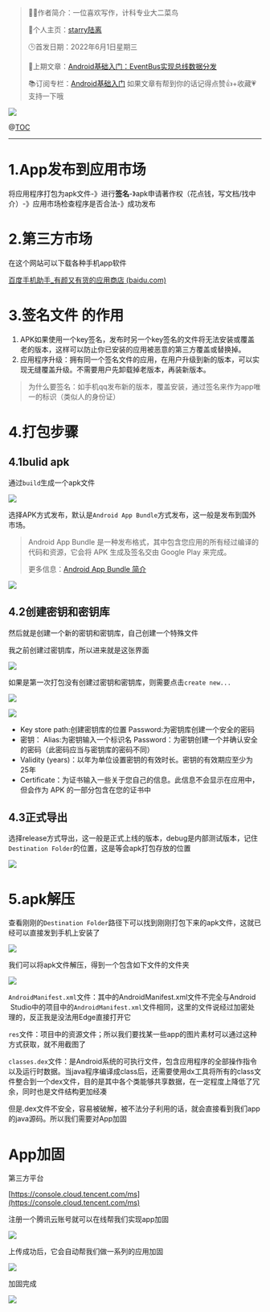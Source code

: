 > 👨‍🎓作者简介：一位喜欢写作，计科专业大二菜鸟
>  
> 🏡个人主页：[starry陆离](https://blog.csdn.net/weixin_53463734?spm=1000.2115.3001.5343)
>  
> 🕒首发日期：2022年6月1日星期三
>  
> 🌌上期文章：[Android基础入门：EventBus实现总线数据分发]()
>  
> 📚订阅专栏：[Android基础入门](https://blog.csdn.net/weixin_53463734/category_11693255.html)
如果文章有帮到你的话记得点赞👍+收藏💗支持一下哦


![](/images/c6f8434b58d097e990051c83016ac080.gif)

@[TOC](Android%E5%9F%BA%E7%A1%80%E5%85%A5%E9%97%A8%EF%BC%9AAPP%E6%89%93%E5%8C%85%E5%8F%91%E5%B8%83)

---

# 1.App发布到应用市场

将应用程序打包为apk文件-》进行**签名**-》apk申请著作权（花点钱，写文档/找中介）-》应用市场检查程序是否合法-》成功发布

# 2.第三方市场

在这个网站可以下载各种手机app软件

[百度手机助手_有颜又有货的应用商店 (baidu.com)](https://mobile.baidu.com/)

# 3.签名文件 的作用

1. APK如果使用一个key签名，发布时另一个key签名的文件将无法安装或覆盖老的版本，这样可以防止你已安装的应用被恶意的第三方覆盖或替换掉。
2. 应用程序升级：拥有同一个签名文件的应用，在用户升级到新的版本，可以实现无缝覆盖升级。不需要用户先卸载掉老版本，再装新版本。

> 为什么要签名：如手机qq发布新的版本，覆盖安装，通过签名来作为app唯一的标识（类似人的身份证）


# 4.打包步骤

## 4.1bulid apk

通过`build`生成一个apk文件

![](/images/d04fe0778211acf601e24c15072e3885.png)

选择APK方式发布，默认是`Android App Bundle`方式发布，这一般是发布到国外市场。

> Android App Bundle 是一种发布格式，其中包含您应用的所有经过编译的代码和资源，它会将 APK 生成及签名交由 Google Play 来完成。
>  
> 更多信息：[Android App Bundle 简介](https://developer.android.google.cn/guide/app-bundle?hl=zh-cn)


![](/images/862cfe7e39825d19189c91a1d1570218.png)

## 4.2创建密钥和密钥库

然后就是创建一个新的密钥和密钥库，自己创建一个特殊文件

我之前创建过密钥库，所以进来就是这张界面

![](/images/2406b84c70e41233994d786cd85e5bda.png)

如果是第一次打包没有创建过密钥和密钥库，则需要点击`create new...`

![](/images/62b077e0d17d27d031ec3ea7ae855712.png)

![](/images/fe89e425acb7c5fed25fc17eadbfac5f.png)

-  Key store path:创建密钥库的位置
Password:为密钥库创建一个安全的密码 
-  密钥： Alias:为密钥输入一个标识名
Password：为密钥创建一个并确认安全的密码（此密码应当与密钥库的密码不同） 
-  Validity (years)：以年为单位设置密钥的有效时长。密钥的有效期应至少为 25年 
-  Certificate：为证书输入一些关于您自己的信息。此信息不会显示在应用中，但会作为 APK 的一部分包含在您的证书中 

## 4.3正式导出

选择release方式导出，这一般是正式上线的版本，debug是内部测试版本，记住`Destination Folder`的位置，这是等会apk打包存放的位置

![](/images/a335f73ec33acb8260e6303933cd90d8.png)

# 5.apk解压

查看刚刚的`Destination Folder`路径下可以找到刚刚打包下来的apk文件，这就已经可以直接发到手机上安装了

![](/images/33ed5021c614f80795e13a36597b99e5.png)

我们可以将apk文件解压，得到一个包含如下文件的文件夹

![](/images/8284c64a6e2576fde625ef0d0c3476b1.png)

`AndroidManifest.xml`文件：其中的AndroidManifest.xml文件不完全与Android  Studio中的项目中的`AndroidManifest.xml`文件相同，这里的文件说经过加密处理的，反正我是没法用Edge直接打开它

`res`文件：项目中的资源文件；所以我们要找某一些app的图片素材可以通过这种方式获取，就不用截图了

`classes.dex`文件：是Android系统的可执行文件，包含应用程序的全部操作指令以及运行时数据。当java程序编译成class后，还需要使用dx工具将所有的class文件整合到一个dex文件，目的是其中各个类能够共享数据，在一定程度上降低了冗余，同时也是文件结构更加经凑

但是.dex文件不安全，容易被破解，被不法分子利用的话，就会直接看到我们app的java源码。所以我们需要对App加固

# App加固

第三方平台

[https://console.cloud.tencent.com/ms](https://console.cloud.tencent.com/ms)

注册一个腾讯云账号就可以在线帮我们实现app加固

![](/images/185d821d83ce94258946c0858ee2cc11.png)

上传成功后，它会自动帮我们做一系列的应用加固

![](/images/f502d695dacf1ba3f10a82b8220defc6.png)

加固完成

![](/images/047872f4c700460315b8d7ef725a7ffa.png)
